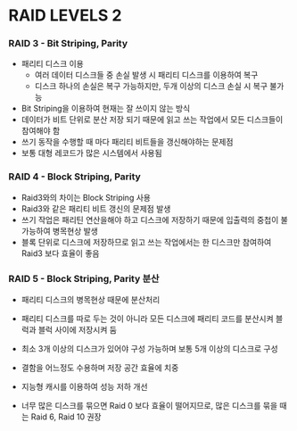 # RAID LEVELS 2

### RAID 3 - Bit Striping, Parity

- 패리티 디스크 이용
  - 여러 데이터 디스크들 중 손실 발생 시 패리티 디스크를 이용하여 복구
  - 디스크 하나의 손실은 복구 가능하지만, 두개 이상의 디스크 손실 시 복구 불가능
- Bit Striping을 이용하여 현재는 잘 쓰이지 않는 방식
- 데이터가 비트 단위로 분산 저장 되기 때문에 읽고 쓰는 작업에서 모든 디스크들이 참여해야 함
- 쓰기 동작을 수행할 때 마다 패리티 비트들을 갱신해야하는 문제점
- 보통 대형 레코드가 많은 시스템에서 사용됨

### RAID 4 - Block Striping, Parity

- Raid3와의 차이는 Block Striping 사용
- Raid3와 같은 패리티 비트 갱신의 문제점 발생
- 쓰기 작업은 패리틴 연산을해야 하고 디스크에 저장하기 때문에 입출력의 중첩이 불가능하여 병목현상 발생
- 블록 단위로 디스크에 저장하므로 읽고 쓰는 작업에서는 한 디스크만 참여하여 Raid3 보다 효율이 좋음

### RAID 5 - Block Striping, Parity 분산

- 패리티 디스크의 병목현상 때문에 분산처리

- 패리티 디스크를 따로 두는 것이 아니라 모든 디스크에 패리티 코드를 분산시켜 블럭과 블럭 사이에 저장시켜 둠

- 최소 3개 이상의 디스크가 있어야 구성 가능하며 보통 5개 이상의 디스크로 구성

- 결함을 어느정도 수용하며 저장 공간 효율에 치중

- 지능형 캐시를 이용하여 성능 저하 개선

- 너무 많은 디스크를 묶으면 Raid 0 보다 효율이 떨어지므로, 많은 디스크를 묶을 때는 Raid 6, Raid 10 권장

  